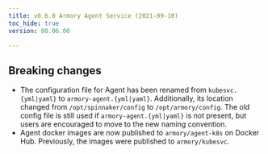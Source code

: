 ```yaml
---
title: v0.6.0 Armory Agent Service (2021-09-10)
toc_hide: true
version: 00.06.00

---
```


## Breaking changes

* The configuration file for Agent has been renamed from `kubesvc.{yml|yaml}` to `armory-agent.{yml|yaml}`. Additionally, its location changed from `/opt/spinnaker/config` to `/opt/armory/config`. The old config file is still used if `armory-agent.{yml|yaml}` is not present, but users are encouraged to move to the new naming convention.
* Agent docker images are now published to `armory/agent-k8s` on Docker Hub. Previously, the images were published to `armory/kubesvc`.
